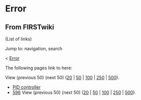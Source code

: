 # Error

## From FIRSTwiki

(List of links)

Jump to: navigation, search

< [Error](/index.php?title=Error&redirect=no "Error")

The following pages link to here:

View (previous 50) (next 50) ([20](/index.php?title=Special:Whatlinkshere/Error&limit=20&from=0 "Special:Whatlinkshere/Error") | [50](/index.php?title=Special:Whatlinkshere/Error&limit=50&from=0 "Special:Whatlinkshere/Error") | [100](/index.php?title=Special:Whatlinkshere/Error&limit=100&from=0 "Special:Whatlinkshere/Error") | [250](/index.php?title=Special:Whatlinkshere/Error&limit=250&from=0 "Special:Whatlinkshere/Error") | [500](/index.php?title=Special:Whatlinkshere/Error&limit=500&from=0 "Special:Whatlinkshere/Error")).

- [PID controller](PID_controller "PID controller")
- [596](596 "596") View (previous 50) (next 50) ([20](/index.php?title=Special:Whatlinkshere/Error&limit=20&from=0 "Special:Whatlinkshere/Error") | [50](/index.php?title=Special:Whatlinkshere/Error&limit=50&from=0 "Special:Whatlinkshere/Error") | [100](/index.php?title=Special:Whatlinkshere/Error&limit=100&from=0 "Special:Whatlinkshere/Error") | [250](/index.php?title=Special:Whatlinkshere/Error&limit=250&from=0 "Special:Whatlinkshere/Error") | [500](/index.php?title=Special:Whatlinkshere/Error&limit=500&from=0 "Special:Whatlinkshere/Error")).
